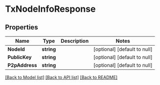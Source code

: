 # TxNodeInfoResponse

## Properties
Name | Type | Description | Notes
------------ | ------------- | ------------- | -------------
**NodeId** | **string** |  | [optional] [default to null]
**PublicKey** | **string** |  | [optional] [default to null]
**P2pAddress** | **string** |  | [optional] [default to null]

[[Back to Model list]](../README.md#documentation-for-models) [[Back to API list]](../README.md#documentation-for-api-endpoints) [[Back to README]](../README.md)

